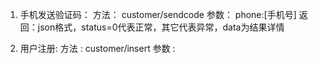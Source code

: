 1. 手机发送验证码：
方法： customer/sendcode
参数： phone:[手机号]
返回：json格式，status=0代表正常，其它代表异常，data为结果详情

2. 用户注册:
方法 : customer/insert
参数 : 
